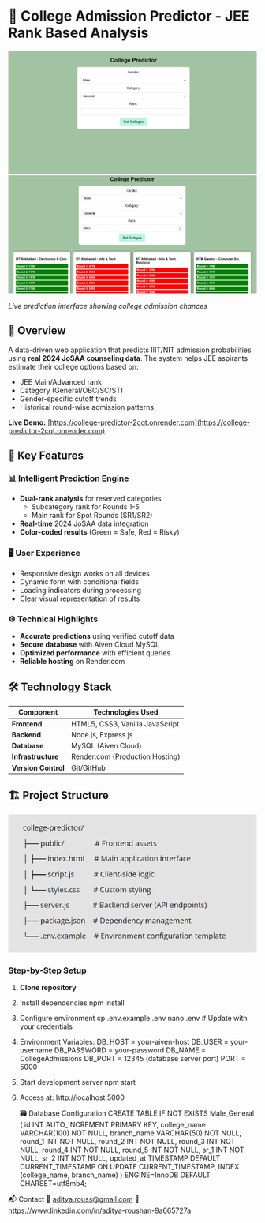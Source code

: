 # 🎯 College Admission Predictor - JEE Rank Based Analysis

![Website Screenshot](images/webfront.png)
![Website Screenshot](images/predicted_web_front.png)

*Live prediction interface showing college admission chances*

## 🌟 Overview

A data-driven web application that predicts IIIT/NIT admission probabilities using **real 2024 JoSAA counseling data**. The system helps JEE aspirants estimate their college options based on:

- JEE Main/Advanced rank
- Category (General/OBC/SC/ST)
- Gender-specific cutoff trends
- Historical round-wise admission patterns

**Live Demo:** [https://college-predictor-2cqt.onrender.com](https://college-predictor-2cqt.onrender.com)

## 🚀 Key Features

### 📊 Intelligent Prediction Engine
- **Dual-rank analysis** for reserved categories
  - Subcategory rank for Rounds 1-5
  - Main rank for Spot Rounds (SR1/SR2)
- **Real-time** 2024 JoSAA data integration
- **Color-coded results** (Green = Safe, Red = Risky)

### 🖥️ User Experience
- Responsive design works on all devices
- Dynamic form with conditional fields
- Loading indicators during processing
- Clear visual representation of results

### ⚙️ Technical Highlights
- **Accurate predictions** using verified cutoff data
- **Secure database** with Aiven Cloud MySQL
- **Optimized performance** with efficient queries
- **Reliable hosting** on Render.com

## 🛠️ Technology Stack

| Component          | Technologies Used                     |
|--------------------|---------------------------------------|
| **Frontend**       | HTML5, CSS3, Vanilla JavaScript       |
| **Backend**        | Node.js, Express.js                   |
| **Database**       | MySQL (Aiven Cloud)                   |
| **Infrastructure** | Render.com (Production Hosting)       |
| **Version Control**| Git/GitHub                            |

## 🏗️ Project Structure
![Website Screenshot](images/file_structure.png)

### Step-by-Step Setup

1. **Clone repository**

2. Install dependencies
   npm install
   
4. Configure environment
   cp .env.example .env
   nano .env  # Update with your credentials
   
6. Environment Variables:
   DB_HOST = your-aiven-host
  DB_USER = your-username
  DB_PASSWORD = your-password
  DB_NAME = CollegeAdmissions
  DB_PORT = 12345    (database server port)
  PORT = 5000        

7. Start development server
   npm start

8. Access at: http://localhost:5000

   🗃️ Database Configuration
   CREATE TABLE IF NOT EXISTS Male_General (
  id INT AUTO_INCREMENT PRIMARY KEY,
  college_name VARCHAR(100) NOT NULL,
  branch_name VARCHAR(50) NOT NULL,
  round_1 INT NOT NULL,
  round_2 INT NOT NULL,
  round_3 INT NOT NULL,
  round_4 INT NOT NULL,
  round_5 INT NOT NULL,
  sr_1 INT NOT NULL,
  sr_2 INT NOT NULL,
  updated_at TIMESTAMP DEFAULT CURRENT_TIMESTAMP ON UPDATE CURRENT_TIMESTAMP,
  INDEX (college_name, branch_name)
) ENGINE=InnoDB DEFAULT CHARSET=utf8mb4;

📬 Contact
📧 aditya.rouss@gmail.com
🔗 https://www.linkedin.com/in/aditya-roushan-9a665727a



